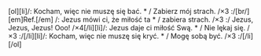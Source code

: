 [ol][li]/: Kocham, więc nie muszę się bać. * / Zabierz mój strach. /×3 :/[br/][em]Ref.[/em] /: Jezus mówi ci, że miłość ta * / zabiera strach. /×3 :/ Jezus, Jezus, Jezus! Ooo! /×4[/li][li]/: Jezus daje ci miłość Swą. * / Nie lękaj się. /×3 :/[/li][li]/: Kocham, więc nie muszę się kryć. * / Mogę sobą być. /×3 :/[/li][/ol]